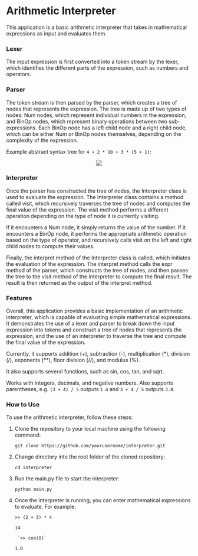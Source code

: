 # Arithmetic Interpreter
This application is a basic arithmetic interpreter that takes in mathematical expressions as input and evaluates them.

### Lexer
The input expression is first converted into a token stream by the lexer, which identifies the different parts of the expression, such as numbers and operators.

### Parser
The token stream is then parsed by the parser, which creates a tree of nodes that represents the expression. The tree is made up of two types of nodes: Num nodes, which represent individual numbers in the expression, and BinOp nodes, which represent binary operations between two sub-expressions. Each BinOp node has a left child node and a right child node, which can be either Num or BinOp nodes themselves, depending on the complexity of the expression.

Example abstract syntax tree for `4 + 2 * 10 + 3 * (5 + 1)`:

<p align="center">
  <img src="https://keleshev.com/abstract-syntax-tree-an-example-in-c/ast.svg"/>
</p>

### Interpreter
Once the parser has constructed the tree of nodes, the Interpreter class is used to evaluate the expression. The Interpreter class contains a method called visit, which recursively traverses the tree of nodes and computes the final value of the expression. The visit method performs a different operation depending on the type of node it is currently visiting.

If it encounters a Num node, it simply returns the value of the number. If it encounters a BinOp node, it performs the appropriate arithmetic operation based on the type of operator, and recursively calls visit on the left and right child nodes to compute their values.

Finally, the interpret method of the Interpreter class is called, which initiates the evaluation of the expression. The interpret method calls the expr method of the parser, which constructs the tree of nodes, and then passes the tree to the visit method of the Interpreter to compute the final result. The result is then returned as the output of the interpret method.

### Features
Overall, this application provides a basic implementation of an arithmetic interpreter, which is capable of evaluating simple mathematical expressions. It demonstrates the use of a lexer and parser to break down the input expression into tokens and construct a tree of nodes that represents the expression, and the use of an interpreter to traverse the tree and compute the final value of the expression.

Currently, it supports addition (+), subtraction (-), multiplication (*), division (/), exponents (**), floor division (//), and modulus (%).

It also supports several functions, such as sin, cos, tan, and sqrt.

Works with integers, decimals, and negative numbers. Also supports parentheses, e.g. `(3 + 4) / 5` outputs `1.4` and `3 + 4 / 5` outputs `3.8`.

### How to Use

To use the arithmetic interpreter, follow these steps:

1. Clone the repository to your local machine using the following command:

	`git clone https://github.com/yourusername/interpreter.git`
    
2. Change directory into the root folder of the cloned repository:

	`cd interpreter`
    
3. Run the main.py file to start the interpreter:

	`python main.py`
    
4. Once the interpreter is running, you can enter mathematical expressions to evaluate. For example:

	`>> (2 + 3) * 4`
    
    `14`
    
    	`>> cos(0)`
    
    `1.0`
     
